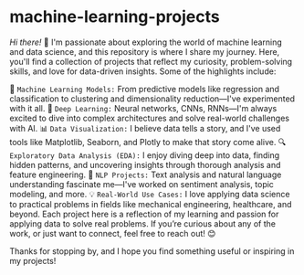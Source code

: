 # machine-learning-projects
*Hi there!* 👋 I'm passionate about exploring the world of machine learning and data science, and this repository is where I share my journey. Here, you'll find a collection of projects that reflect my curiosity, problem-solving skills, and love for data-driven insights. Some of the highlights include:

🌟 `Machine Learning Models:` From predictive models like regression and classification to clustering and dimensionality reduction—I've experimented with it all.
🧠 `Deep Learning:` Neural networks, CNNs, RNNs—I'm always excited to dive into complex architectures and solve real-world challenges with AI.
📊 `Data Visualization:` I believe data tells a story, and I've used tools like Matplotlib, Seaborn, and Plotly to make that story come alive.
🔍 `Exploratory Data Analysis (EDA):` I enjoy diving deep into data, finding hidden patterns, and uncovering insights through thorough analysis and feature engineering.
📝 `NLP Projects:` Text analysis and natural language understanding fascinate me—I've worked on sentiment analysis, topic modeling, and more.
💡 `Real-World Use Cases:` I love applying data science to practical problems in fields like mechanical engineering, healthcare, and beyond.
Each project here is a reflection of my learning and passion for applying data to solve real problems. If you’re curious about any of the work, or just want to connect, feel free to reach out! 😊

Thanks for stopping by, and I hope you find something useful or inspiring in my projects!

